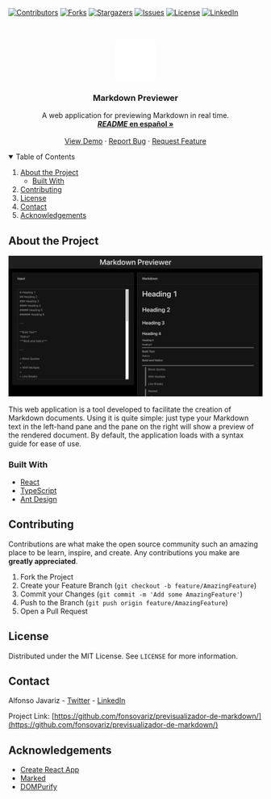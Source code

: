 [![Contributors][contributors-shield]][contributors-link]
[![Forks][forks-shield]][forks-link]
[![Stargazers][stars-shield]][stars-link]
[![Issues][issues-shield]][issues-link]
[![License][license-shield]][license-link]
[![LinkedIn][linkedin-shield]][linkedin-link]

<!-- Proyect Logo -->
<br />
<p align="center">
  <a href="https://github.com/fonsovariz/previsualizador-de-markdown/">
    <img src="./public/markdown.png" alt="Logo" >
  </a>
  
  <h3 align="center">Markdown Previewer</h3>

  <p align="center">
    A web application for previewing Markdown in real time.
    <br />
    <a href="https://github.com/fonsovariz/previsualizador-de-markdown/blob/master/README.md"><strong><span style="font-style: italic">README</span> en español »</strong></a>
    <br />
    <br />
    <a href="https://markdownpreviewer.vercel.app/">View Demo</a>
    ·
    <a href="https://github.com/fonsovariz/previsualizador-de-markdown/issues">Report Bug</a>
    ·
    <a href="https://github.com/fonsovariz/previsualizador-de-markdown/issues">Request Feature</a>
  </p>
</p>

<!-- Table of Contents -->
<details open="open">
  <summary>Table of Contents</summary>
  <ol>
    <li>
      <a href="#about-the-project">About the Project</a>
      <ul>
        <li><a href="#built-with">Built With</a></li>
      </ul>
    </li>
    <li><a href="#contributing">Contributing</a></li>
   <li><a href="#license">License</a></li>
    <li><a href="#contact">Contact</a></li>
    <li><a href="#acknowledgements">Acknowledgements</a></li>
  </ol>
</details>

<!-- About the Project -->

## About the Project

[![Markdown Previewer Screenshot][previewer-screenshot]](https://markdownpreviewer.vercel.app/)

This web application is a tool developed to facilitate the creation of Markdown documents. Using it is quite simple: just type your Markdown text in the left-hand pane and the pane on the right will show a preview of the rendered document. By default, the application loads with a syntax guide for ease of use.

### Built With

- [React](https://reactjs.org/)
- [TypeScript](https://www.typescriptlang.org/)
- [Ant Design](https://ant.design/)

<!-- Contributing -->

## Contributing

Contributions are what make the open source community such an amazing place to be learn, inspire, and create. Any contributions you make are **greatly appreciated**.

1. Fork the Project
2. Create your Feature Branch (`git checkout -b feature/AmazingFeature`)
3. Commit your Changes (`git commit -m 'Add some AmazingFeature'`)
4. Push to the Branch (`git push origin feature/AmazingFeature`)
5. Open a Pull Request

<!-- License -->

## License

Distributed under the MIT License. See `LICENSE` for more information.

<!-- Contact -->

## Contact

Alfonso Javariz - [Twitter](https://twitter.com/fonsovariz) - [LinkedIn][linkedin-link]

Project Link: [https://github.com/fonsovariz/previsualizador-de-markdown/](https://github.com/fonsovariz/previsualizador-de-markdown/)

<!-- Acknowledgements -->

## Acknowledgements

- [Create React App](https://github.com/facebook/create-react-app)
- [Marked](https://marked.js.org/)
- [DOMPurify](https://github.com/cure53/DOMPurify)

<!-- Links and Images -->

[contributors-shield]: https://img.shields.io/github/contributors/fonsovariz/previsualizador-de-markdown.svg?style=for-the-badge
[contributors-link]: https://github.com/fonsovariz/previsualizador-de-markdown/graphs/contributors
[forks-shield]: https://img.shields.io/github/forks/fonsovariz/previsualizador-de-markdown.svg?style=for-the-badge
[forks-link]: https://github.com/fonsovariz/previsualizador-de-markdown/network/members
[stars-shield]: https://img.shields.io/github/stars/fonsovariz/previsualizador-de-markdown.svg?style=for-the-badge
[stars-link]: https://github.com/fonsovariz/previsualizador-de-markdown/stargazers
[issues-shield]: https://img.shields.io/github/issues/fonsovariz/previsualizador-de-markdown.svg?style=for-the-badge
[issues-link]: https://github.com/fonsovariz/previsualizador-de-markdown/issues
[license-shield]: https://img.shields.io/github/license/fonsovariz/previsualizador-de-markdown.svg?style=for-the-badge
[license-link]: https://github.com/fonsovariz/previsualizador-de-markdown/blob/master/LICENSE
[linkedin-shield]: https://img.shields.io/badge/-LinkedIn-black.svg?style=for-the-badge&logo=linkedin&colorB=555
[linkedin-link]: https://linkedin.com/in/fonsovariz
[previewer-screenshot]: ./public/previewer-screenshot.png
